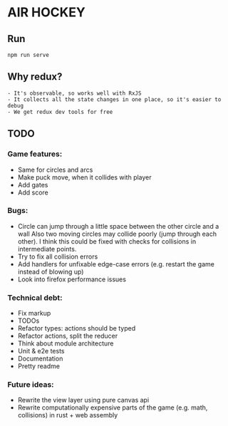 # AIR HOCKEY

## Run

    npm run serve

## Why redux?

    - It's observable, so works well with RxJS
    - It collects all the state changes in one place, so it's easier to debug
    - We get redux dev tools for free

## TODO

### Game features:

-   Same for circles and arcs
-   Make puck move, when it collides with player
-   Add gates
-   Add score

### Bugs:

-   Circle can jump through a little space between the other circle and a wall
    Also two moving circles may collide poorly (jump through each other).
    I think this could be fixed with checks for collisions in intermediate points.
-   Try to fix all collision errors
-   Add handlers for unfixable edge-case errors (e.g. restart the game instead of blowing up)
-   Look into firefox performance issues

### Technical debt:

-   Fix markup
-   TODOs
-   Refactor types: actions should be typed
-   Refactor actions, split the reducer
-   Think about module architecture
-   Unit & e2e tests
-   Documentation
-   Pretty readme

### Future ideas:

-   Rewrite the view layer using pure canvas api
-   Rewrite computationally expensive parts of the game
    (e.g. math, collisions) in rust + web assembly
